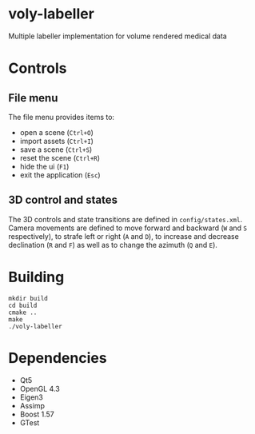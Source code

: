 # voly-labeller
Multiple labeller implementation for volume rendered medical data

# Controls
## File menu
The file menu provides items to:
- open a scene (`Ctrl+O`)
- import assets (`Ctrl+I`)
- save a scene (`Ctrl+S`)
- reset the scene (`Ctrl+R`)
- hide the ui (`F1`)
- exit the application (`Esc`)

## 3D control and states
The 3D controls and state transitions are defined in `config/states.xml`.
Camera movements are defined to move forward and backward (`W` and `S` respectively),
to strafe left or right (`A` and `D`), to increase and decrease declination (`R` and `F`)
as well as to change the azimuth (`Q` and `E`).

# Building
```
mkdir build
cd build
cmake ..
make
./voly-labeller
```

# Dependencies
- Qt5
- OpenGL 4.3
- Eigen3
- Assimp
- Boost 1.57
- GTest
